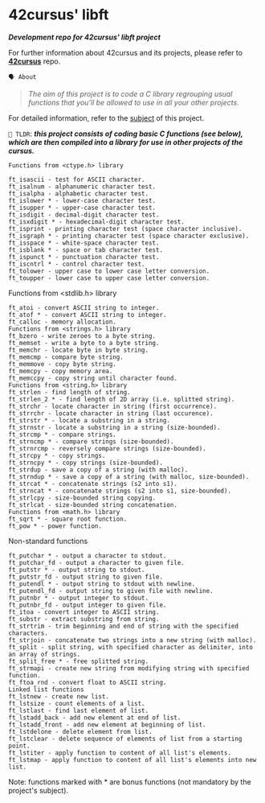    # **42cursus' libft**

___Development repo for 42cursus' libft project___

For further information about 42cursus and its projects, 
please refer to **[42cursus](https://github.com/appinha/42cursus)** repo.


`🗣️ About`
> *The aim of this project is to code a C library regrouping usual functions that you'll be allowed to use in all your other projects.*

For detailed information, refer to the [subject](https://github.com/appinha/42cursus/tree/master/_PDFs) of this project.

`🚀 TLDR`: ***this project consists of coding basic C functions (see below), which are then compiled
into a library for use in other projects of the cursus.***

``
Functions from <ctype.h> library
``
  ```
  ft_isascii - test for ASCII character.
  ft_isalnum - alphanumeric character test.
  ft_isalpha - alphabetic character test.
  ft_islower * - lower-case character test.
  ft_isupper * - upper-case character test.
  ft_isdigit - decimal-digit character test.
  ft_isxdigit * - hexadecimal-digit character test.
  ft_isprint - printing character test (space character inclusive).
  ft_isgraph * - printing character test (space character exclusive).
  ft_isspace * - white-space character test.
  ft_isblank * - space or tab character test.
  ft_ispunct * - punctuation character test.
  ft_iscntrl * - control character test.
  ft_tolower - upper case to lower case letter conversion.
  ft_toupper - lower case to upper case letter conversion.
  ```

Functions from <stdlib.h> library
  ```
  ft_atoi - convert ASCII string to integer.
  ft_atof * - convert ASCII string to integer.
  ft_calloc - memory allocation.
  Functions from <strings.h> library
  ft_bzero - write zeroes to a byte string.
  ft_memset - write a byte to a byte string.
  ft_memchr - locate byte in byte string.
  ft_memcmp - compare byte string.
  ft_memmove - copy byte string.
  ft_memcpy - copy memory area.
  ft_memccpy - copy string until character found.
  Functions from <string.h> library
  ft_strlen - find length of string.
  ft_strlen_2 * - find length of 2D array (i.e. splitted string).
  ft_strchr - locate character in string (first occurrence).
  ft_strrchr - locate character in string (last occurence).
  ft_strstr * - locate a substring in a string.
  ft_strnstr - locate a substring in a string (size-bounded).
  ft_strcmp * - compare strings.
  ft_strncmp * - compare strings (size-bounded).
  ft_strnrcmp - reversely compare strings (size-bounded).
  ft_strcpy * - copy strings.
  ft_strncpy * - copy strings (size-bounded).
  ft_strdup - save a copy of a string (with malloc).
  ft_strndup * - save a copy of a string (with malloc, size-bounded).
  ft_strcat * - concatenate strings (s2 into s1).
  ft_strncat * - concatenate strings (s2 into s1, size-bounded).
  ft_strlcpy - size-bounded string copying.
  ft_strlcat - size-bounded string concatenation.
  Functions from <math.h> library
  ft_sqrt * - square root function.
  ft_pow * - power function.
  ```

Non-standard functions
  ```ft_swap * - swap value of two integers.
  ft_putchar * - output a character to stdout.
  ft_putchar_fd - output a character to given file.
  ft_putstr * - output string to stdout.
  ft_putstr_fd - output string to given file.
  ft_putendl * - output string to stdout with newline.
  ft_putendl_fd - output string to given file with newline.
  ft_putnbr * - output integer to stdout.
  ft_putnbr_fd - output integer to given file.
  ft_itoa - convert integer to ASCII string.
  ft_substr - extract substring from string.
  ft_strtrim - trim beginning and end of string with the specified characters.
  ft_strjoin - concatenate two strings into a new string (with malloc).
  ft_split - split string, with specified character as delimiter, into an array of strings.
  ft_split_free * - free splitted string.
  ft_strmapi - create new string from modifying string with specified function.
  ft_ftoa_rnd - convert float to ASCII string.
  Linked list functions
  ft_lstnew - create new list.
  ft_lstsize - count elements of a list.
  ft_lstlast - find last element of list.
  ft_lstadd_back - add new element at end of list.
  ft_lstadd_front - add new element at beginning of list.
  ft_lstdelone - delete element from list.
  ft_lstclear - delete sequence of elements of list from a starting point.
  ft_lstiter - apply function to content of all list's elements.
  ft_lstmap - apply function to content of all list's elements into new list.
  ```
Note: functions marked with * are bonus functions (not mandatory by the project's subject).
